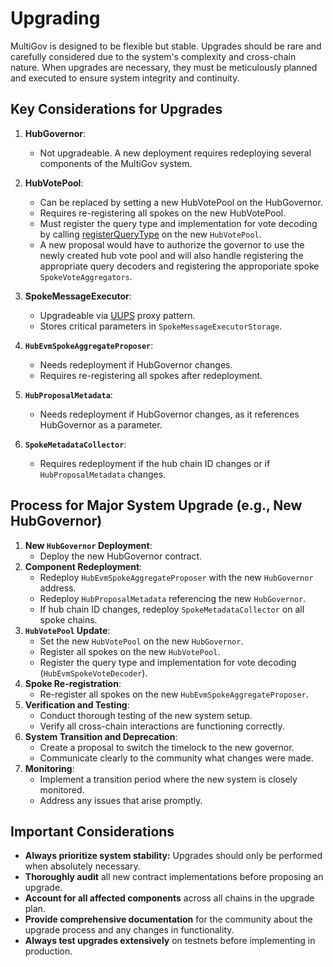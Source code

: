 # Upgrading

MultiGov is designed to be flexible but stable. Upgrades should be rare and carefully considered due to the system's complexity and cross-chain nature. When upgrades are necessary, they must be meticulously planned and executed to ensure system integrity and continuity.

## Key Considerations for Upgrades

1. **HubGovernor**:
   - Not upgradeable. A new deployment requires redeploying several components of the MultiGov system.

2. **HubVotePool**:
   - Can be replaced by setting a new HubVotePool on the HubGovernor.
   - Requires re-registering all spokes on the new HubVotePool.
   - Must register the query type and implementation for vote decoding by calling [registerQueryType](https://github.com/wormhole-foundation/example-multigov/blob/main/evm/src/HubVotePool.sol#L84) on the new `HubVotePool`.
   - A new proposal would have to authorize the governor to use the newly created hub vote pool and will also handle registering the appropriate query decoders and registering the approporiate spoke `SpokeVoteAggregators`.

3. **SpokeMessageExecutor**:
   - Upgradeable via [UUPS](https://www.rareskills.io/post/uups-proxy) proxy pattern.
   - Stores critical parameters in `SpokeMessageExecutorStorage`.

4. **`HubEvmSpokeAggregateProposer`**:
   - Needs redeployment if HubGovernor changes.
   - Requires re-registering all spokes after redeployment.

5. **`HubProposalMetadata`**:
   - Needs redeployment if HubGovernor changes, as it references HubGovernor as a parameter.

6. **`SpokeMetadataCollector`**:
   - Requires redeployment if the hub chain ID changes or if `HubProposalMetadata` changes.

## Process for Major System Upgrade (e.g., New HubGovernor)


1. **New `HubGovernor` Deployment**:
   - Deploy the new HubGovernor contract.
1. **Component Redeployment**:
   - Redeploy `HubEvmSpokeAggregateProposer` with the new `HubGovernor` address.
   - Redeploy `HubProposalMetadata` referencing the new `HubGovernor`.
   - If hub chain ID changes, redeploy `SpokeMetadataCollector` on all spoke chains.
1. **`HubVotePool` Update**:
   - Set the new `HubVotePool` on the new `HubGovernor`.
   - Register all spokes on the new `HubVotePool`.
   - Register the query type and implementation for vote decoding (`HubEvmSpokeVoteDecoder`).
1. **Spoke Re-registration**:
   - Re-register all spokes on the new `HubEvmSpokeAggregateProposer`.
1. **Verification and Testing**:
   - Conduct thorough testing of the new system setup.
   - Verify all cross-chain interactions are functioning correctly.
1. **System Transition and Deprecation**:
   - Create a proposal to switch the timelock to the new governor.
   - Communicate clearly to the community what changes were made.
1. **Monitoring**:
   - Implement a transition period where the new system is closely monitored.
   - Address any issues that arise promptly.

## Important Considerations

- **Always prioritize system stability:** Upgrades should only be performed when absolutely necessary.
- **Thoroughly audit** all new contract implementations before proposing an upgrade.
- **Account for all affected components** across all chains in the upgrade plan.
- **Provide comprehensive documentation** for the community about the upgrade process and any changes in functionality.
- **Always test upgrades extensively** on testnets before implementing in production.